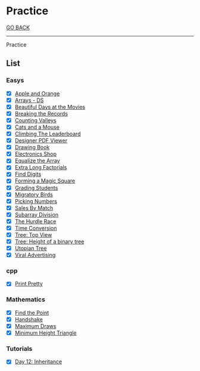 # Practice

[GO BACK](../../README.md)

___

Practice

## List

### Easys

* [x] [Apple and Orange](./Apple-And-Orange/README.md)
* [x] [Arrays - DS](./Arrays-DS/README.md)
* [x] [Beautiful Days at the Movies](./Beautiful-Days-At-The-Movies/README.md)
* [x] [Breaking the Records](./Breaking-The-Records/README.md)
* [x] [Counting Valleys](./Counting-Valleys/README.md)
* [x] [Cats and a Mouse](./Cats-And-a-Mouse/README.md)
* [x] [Climbing The Leaderboard](./Climbing-The-Leaderboard/README.md)
* [x] [Designer PDF Viewer](./Designer-PDF-Viewer/README.md)
* [x] [Drawing Book](./Drawing-Book/README.md)
* [x] [Electronics Shop](./Electronics-Shop/README.md)
* [x] [Equalize the Array](./Equalize-The-Array/README.md)
* [x] [Extra Long Factorials](./Extra-Long-Factorials/README.md)
* [x] [Find Digits](./Find-Digits/README.md)
* [x] [Forming a Magic Square](./Forming-A-Magic-Square/README.md)
* [x] [Grading Students](./Grading-Students/README.md)
* [x] [Migratory Birds](./Migratory-Birds/README.md)
* [x] [Picking Numbers](./Picking-Numbers/picking-numbers.cpp)
* [x] [Sales By Match](./Sales-By-Match/README.md)
* [x] [Subarray Division](./Subarray-Division/README.md)
* [x] [The Hurdle Race](./The-Hurdle-Race/README.md)
* [x] [Time Conversion](./Time-Conversion/README.md)
* [x] [Tree: Top View](./Tree_Top-View/README.md)
* [x] [Tree: Height of a binary tree](./Tree_Height-of-a-Binary-Tree/README.md)
* [x] [Utopian Tree](./Utopian-Tree/README.md)
* [x] [Viral Advertising](./Viral-Advertising/README.md)

### cpp

* [x] [Print Pretty](./cpp-Print-Pretty/README.md)

### Mathematics

* [x] [Find the Point](./mathematics-Find-The-Point/README.md)
* [x] [Handshake](./mathematics-Handshake/README.md)
* [x] [Maximum Draws](./mathematics-Maximum-Draws/README.md)
* [x] [Minimum Height Triangle](./mathematics-Minimum-Height-Triangle/README.md)

### Tutorials

* [x] [Day 12: Inheritance](./tutorials-Day12_Inheritance/README.md)
